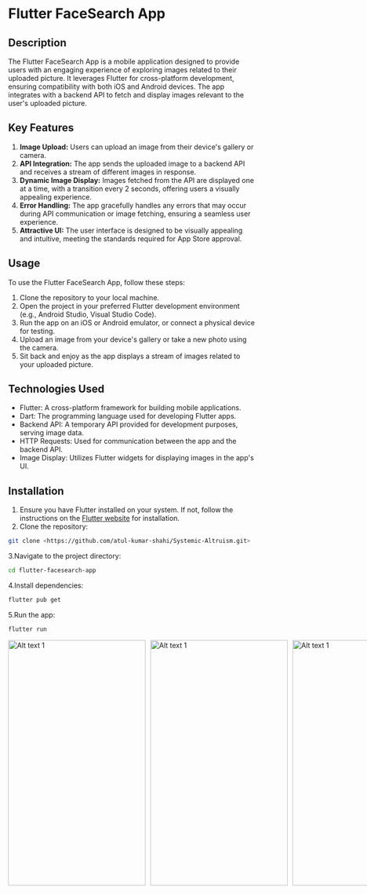 # Flutter FaceSearch App

## Description

The Flutter FaceSearch App is a mobile application designed to provide users with an engaging experience of exploring images related to their uploaded picture. It leverages Flutter for cross-platform development, ensuring compatibility with both iOS and Android devices. The app integrates with a backend API to fetch and display images relevant to the user's uploaded picture.

## Key Features

1. **Image Upload:** Users can upload an image from their device's gallery or camera.
2. **API Integration:** The app sends the uploaded image to a backend API and receives a stream of different images in response.
3. **Dynamic Image Display:** Images fetched from the API are displayed one at a time, with a transition every 2 seconds, offering users a visually appealing experience.
4. **Error Handling:** The app gracefully handles any errors that may occur during API communication or image fetching, ensuring a seamless user experience.
5. **Attractive UI:** The user interface is designed to be visually appealing and intuitive, meeting the standards required for App Store approval.

## Usage

To use the Flutter FaceSearch App, follow these steps:

1. Clone the repository to your local machine.
2. Open the project in your preferred Flutter development environment (e.g., Android Studio, Visual Studio Code).
3. Run the app on an iOS or Android emulator, or connect a physical device for testing.
4. Upload an image from your device's gallery or take a new photo using the camera.
5. Sit back and enjoy as the app displays a stream of images related to your uploaded picture.

## Technologies Used

- Flutter: A cross-platform framework for building mobile applications.
- Dart: The programming language used for developing Flutter apps.
- Backend API: A temporary API provided for development purposes, serving image data.
- HTTP Requests: Used for communication between the app and the backend API.
- Image Display: Utilizes Flutter widgets for displaying images in the app's UI.

## Installation

1. Ensure you have Flutter installed on your system. If not, follow the instructions on the [Flutter website](https://flutter.dev/docs/get-started/install) for installation.
2. Clone the repository:

```bash
git clone <https://github.com/atul-kumar-shahi/Systemic-Altruism.git>
```
3.Navigate to the project directory:
```bash
cd flutter-facesearch-app
```
4.Install dependencies:
```bash
flutter pub get
```
5.Run the app:
```bash
flutter run
```
<div style="display: flex;">
  <div style="margin-right: 10px;">
        <img src="[https://github.com/atul-kumar-shahi/Systemic-Altruism/blob/main/assets/images/1.jpg]" alt="Alt text 1" width="280" height="500">
    </div>
      <div style="margin-right: 10px;">
        <img src="(https://github.com/atul-kumar-shahi/Systemic-Altruism/blob/main/assets/images/1.jpg)" alt="Alt text 1" width="280" height="500">
    </div>
      <div style="margin-right: 10px;">
        <img src="(https://github.com/atul-kumar-shahi/Systemic-Altruism/blob/main/assets/images/1.jpg)" alt="Alt text 1" width="280" height="500">
    </div>
      <div style="margin-right: 10px;">
        <img src="(https://github.com/atul-kumar-shahi/Systemic-Altruism/blob/main/assets/images/1.jpg)" alt="Alt text 1" width="280" height="500">
    </div>

</div>
